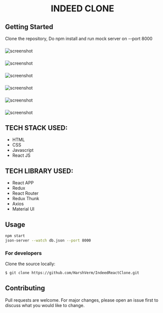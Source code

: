<h1 align="center">INDEED CLONE</h1>

<h2>Getting Started</h2>

Clone the repository, Do npm install and run mock server on --port 8000

<h3></h3>

![screenshot](./images/1.png)

<h3></h3>

![screenshot](./images/2.png)

<h3></h3>

![screenshot](./images/3.png)

<h3></h3>

![screenshot](./images/4.png)

<h3></h3>

![screenshot](./images/5.png)

<h3></h3>

![screenshot](./images/6.png)

## TECH STACK USED:
- HTML
- CSS
- Javascript
- React JS

## TECH LIBRARY USED:
- React APP
- Redux
- React Router
- Redux Thunk
- Axios
- Material UI

## Usage

```bash
npm start
json-server --watch db.json --port 8000
```


### For developers
Clone the source locally:
```sh
$ git clone https://github.com/HarshVerm/IndeedReactClone.git
```
## Contributing
Pull requests are welcome. For major changes, please open an issue first to discuss what you would like to change.
